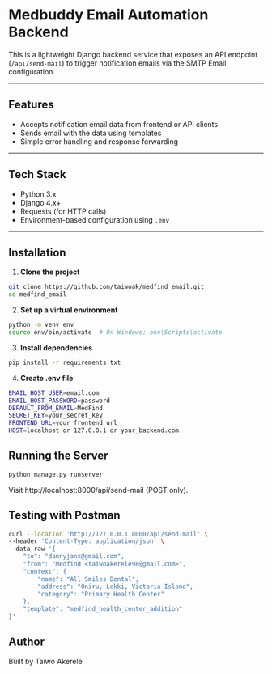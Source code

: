 # Medbuddy Email Automation Backend

This is a lightweight Django backend service that exposes an API endpoint (`/api/send-mail`) to trigger notification emails via the SMTP Email configuration.

---

## Features

- Accepts notification email data from frontend or API clients
- Sends email with the data using templates
- Simple error handling and response forwarding

---

## Tech Stack

- Python 3.x
- Django 4.x+
- Requests (for HTTP calls)
- Environment-based configuration using `.env`

---

## Installation

1. **Clone the project**

```bash
git clone https://github.com/taiwoak/medfind_email.git
cd medfind_email
```

2. **Set up a virtual environment**

```bash
python -m venv env
source env/bin/activate  # On Windows: env\Scripts\activate
```

3. **Install dependencies**

```bash
pip install -r requirements.txt
```

4. **Create .env file**

```bash
EMAIL_HOST_USER=email.com
EMAIL_HOST_PASSWORD=password
DEFAULT_FROM_EMAIL=MedFind
SECRET_KEY=your_secret_key
FRONTEND_URL=your_frontend_url
HOST=localhost or 127.0.0.1 or your_backend.com
```

## Running the Server

```bash
python manage.py runserver
```

Visit http://localhost:8000/api/send-mail (POST only).


## Testing with Postman

```bash
curl --location 'http://127.0.0.1:8000/api/send-mail' \
--header 'Content-Type: application/json' \
--data-raw '{
    "to": "dannyjanx@gmail.com",
    "from": "Medfind <taiwoakerele98@gmail.com>",
    "context": {
        "name": "All Smiles Dental",
        "address": "Oniru, Lekki, Victoria Island",
        "category": "Primary Health Center"
    },
    "template": "medfind_health_center_addition"
}'
```

## Author

Built by Taiwo Akerele

